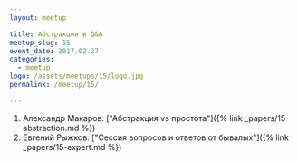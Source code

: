 ```yaml
---
layout: meetup

title: Абстракции и Q&A
meetup_slug: 15
event_date: 2017.02.27
categories: 
  - meetup 
logo: /assets/meetups/15/logo.jpg
permalink: /meetup/15/

---
```


1. Александр Макаров: ["Абстракция vs простота"]({% link _papers/15-abstraction.md %})
2. Евгений Рыжков: ["Сессия вопросов и ответов от бывалых"]({% link _papers/15-expert.md %})

